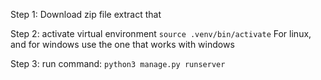 Step 1: Download zip file extract that

Step 2: activate virtual environment `source .venv/bin/activate` For linux, and for windows use the one that works with windows  

Step 3: run command: `python3 manage.py runserver`
